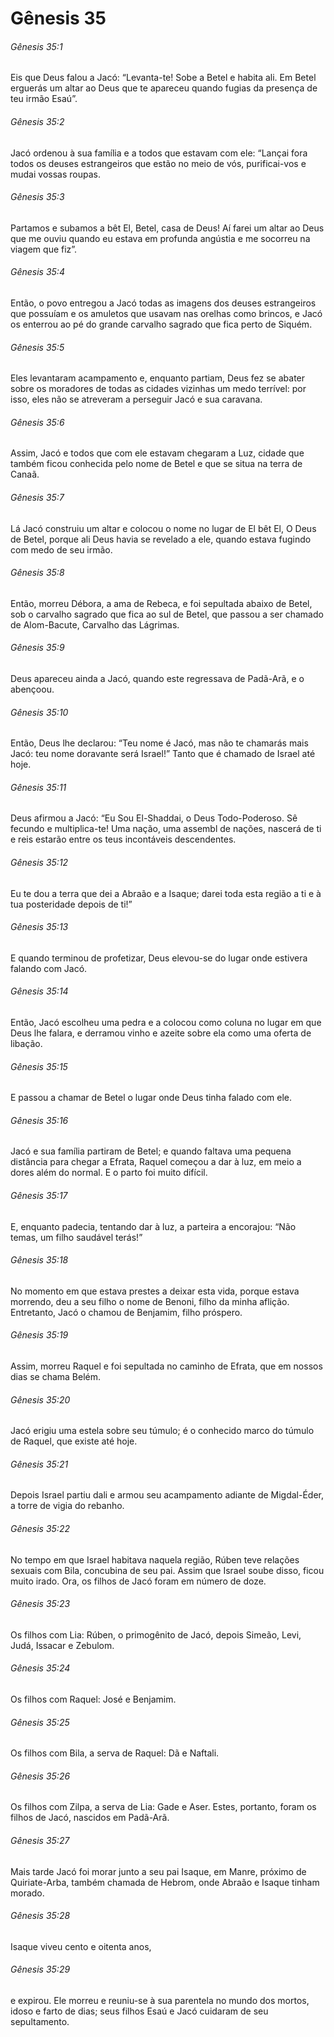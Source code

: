 # Gênesis 35

###### Gênesis 35:1

Eis que Deus falou a Jacó: “Levanta-te! Sobe a Betel e habita ali. Em Betel erguerás um altar ao Deus que te apareceu quando fugias da presença de teu irmão Esaú”.

###### Gênesis 35:2

Jacó ordenou à sua família e a todos que estavam com ele: “Lançai fora todos os deuses estrangeiros que estão no meio de vós, purificai-vos e mudai vossas roupas.

###### Gênesis 35:3

Partamos e subamos a bêt El, Betel, casa de Deus! Aí farei um altar ao Deus que me ouviu quando eu estava em profunda angústia e me socorreu na viagem que fiz”.

###### Gênesis 35:4

Então, o povo entregou a Jacó todas as imagens dos deuses estrangeiros que possuíam e os amuletos que usavam nas orelhas como brincos, e Jacó os enterrou ao pé do grande carvalho sagrado que fica perto de Siquém.

###### Gênesis 35:5

Eles levantaram acampamento e, enquanto partiam, Deus fez se abater sobre os moradores de todas as cidades vizinhas um medo terrível: por isso, eles não se atreveram a perseguir Jacó e sua caravana.

###### Gênesis 35:6

Assim, Jacó e todos que com ele estavam chegaram a Luz, cidade que também ficou conhecida pelo nome de Betel e que se situa na terra de Canaã.

###### Gênesis 35:7

Lá Jacó construiu um altar e colocou o nome no lugar de El bêt El, O Deus de Betel, porque ali Deus havia se revelado a ele, quando estava fugindo com medo de seu irmão.

###### Gênesis 35:8

Então, morreu Débora, a ama de Rebeca, e foi sepultada abaixo de Betel, sob o carvalho sagrado que fica ao sul de Betel, que passou a ser chamado de Alom-Bacute, Carvalho das Lágrimas.

###### Gênesis 35:9

Deus apareceu ainda a Jacó, quando este regressava de Padã-Arã, e o abençoou.

###### Gênesis 35:10

Então, Deus lhe declarou: “Teu nome é Jacó, mas não te chamarás mais Jacó: teu nome doravante será Israel!” Tanto que é chamado de Israel até hoje.

###### Gênesis 35:11

Deus afirmou a Jacó: “Eu Sou El-Shaddai, o Deus Todo-Poderoso. Sê fecundo e multiplica-te! Uma nação, uma assembl de nações, nascerá de ti e reis estarão entre os teus incontáveis descendentes.

###### Gênesis 35:12

Eu te dou a terra que dei a Abraão e a Isaque; darei toda esta região a ti e à tua posteridade depois de ti!”

###### Gênesis 35:13

E quando terminou de profetizar, Deus elevou-se do lugar onde estivera falando com Jacó.

###### Gênesis 35:14

Então, Jacó escolheu uma pedra e a colocou como coluna no lugar em que Deus lhe falara, e derramou vinho e azeite sobre ela como uma oferta de libação.

###### Gênesis 35:15

E passou a chamar de Betel o lugar onde Deus tinha falado com ele.

###### Gênesis 35:16

Jacó e sua família partiram de Betel; e quando faltava uma pequena distância para chegar a Efrata, Raquel começou a dar à luz, em meio a dores além do normal. E o parto foi muito difícil.

###### Gênesis 35:17

E, enquanto padecia, tentando dar à luz, a parteira a encorajou: “Não temas, um filho saudável terás!”

###### Gênesis 35:18

No momento em que estava prestes a deixar esta vida, porque estava morrendo, deu a seu filho o nome de Benoni, filho da minha aflição. Entretanto, Jacó o chamou de Benjamim, filho próspero.

###### Gênesis 35:19

Assim, morreu Raquel e foi sepultada no caminho de Efrata, que em nossos dias se chama Belém.

###### Gênesis 35:20

Jacó erigiu uma estela sobre seu túmulo; é o conhecido marco do túmulo de Raquel, que existe até hoje.

###### Gênesis 35:21

Depois Israel partiu dali e armou seu acampamento adiante de Migdal-Éder, a torre de vigia do rebanho.

###### Gênesis 35:22

No tempo em que Israel habitava naquela região, Rúben teve relações sexuais com Bila, concubina de seu pai. Assim que Israel soube disso, ficou muito irado. Ora, os filhos de Jacó foram em número de doze.

###### Gênesis 35:23

Os filhos com Lia: Rúben, o primogênito de Jacó, depois Simeão, Levi, Judá, Issacar e Zebulom.

###### Gênesis 35:24

Os filhos com Raquel: José e Benjamim.

###### Gênesis 35:25

Os filhos com Bila, a serva de Raquel: Dã e Naftali.

###### Gênesis 35:26

Os filhos com Zilpa, a serva de Lia: Gade e Aser. Estes, portanto, foram os filhos de Jacó, nascidos em Padã-Arã.

###### Gênesis 35:27

Mais tarde Jacó foi morar junto a seu pai Isaque, em Manre, próximo de Quiriate-Arba, também chamada de Hebrom, onde Abraão e Isaque tinham morado.

###### Gênesis 35:28

Isaque viveu cento e oitenta anos,

###### Gênesis 35:29

e expirou. Ele morreu e reuniu-se à sua parentela no mundo dos mortos, idoso e farto de dias; seus filhos Esaú e Jacó cuidaram de seu sepultamento.

